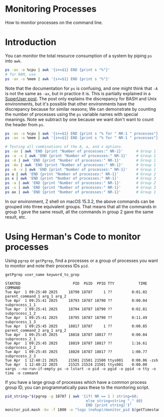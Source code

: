 # Monitoring Processes

How to monitor processes on the command line.

# Introduction

You can monitor the total resource consumption of a system by piping `ps` into `awk`.

```zsh
ps -ax -o %cpu | awk '{s+=$1} END {print s "%"}'
# for RAM, use
ps -ax -o %mem | awk '{s+=$1} END {print s "%"}'
```

Note that the documentation for `ps` is confusing, and one might think that `-A` is not the same as `-ax`, but in practice it is. This is partially explained in a [SuperUser post](https://superuser.com/a/902017). The post only explains the discrepancy for BASH and Unix environments, but it's possible that other environments have the discrepancy because for similar reasons; We can demonstrate by counting the number of processes using the `ps` variable names with special meanings. Note we subtract by one because we want don't want to count the header from `ps`.

```zsh
ps -ax -o %cpu | awk '{s+=$1} END {print s "% for " NR-1 " processes"}'
ps -ax -o %mem | awk '{s+=$1} END {print s "% for " NR-1 " processes"}'

# Testing all combinations of the A, a, and x options.
ps -ax | awk 'END {print "Number of processes:" NR-1}'      # Group 1
ps -a -x | awk 'END {print "Number of processes:" NR-1}'    # Group 1
ps -A | awk 'END {print "Number of processes:" NR-1}'       # Group 1
ps -Ax | awk 'END {print "Number of processes:" NR-1}'      # Group 1
ps -A -x | awk 'END {print "Number of processes:" NR-1}'    # Group 1
ps a | awk 'END {print "Number of processes:" NR-1}'        # Group 2
ps x | awk 'END {print "Number of processes:" NR-1}'        # Group 3
ps -a | awk 'END {print "Number of processes:" NR-1}'       # Group 2
ps -x | awk 'END {print "Number of processes:" NR-1}'       # Group 3
ps ax | awk 'END {print "Number of processes:" NR-1}'       # Group 1
```

In our environment, Z shell on macOS 15.3.2, the above commands can be grouped into three equivalent groups. That means that all the commands in group 1 gave the same result, all the commands in group 2 gave the same result, etc.

# Using Herman's Code to monitor processes

Using `pgrep` or `getPgrep`, find a processes or a group of processes you want to monitor and note their process IDs `pid`.

```zsh
getPgrep user_name keyword_to_grep
```

```text
STARTED                        PID  PGID  PPID TTY           TIME COMMAND
Tue Apr  1 09:25:40 2025     18790 18787     1 ??         0:01.02 parent_command_1 arg_1 arg_2
Tue Apr  1 09:25:41 2025     18793 18787 18790 ??         0:00.04 subprocess_1_1
Tue Apr  1 09:25:41 2025     18794 18787 18790 ??         0:02.81 subprocess_1_2
Tue Apr  1 09:25:41 2025     18795 18787 18790 ??         0:11.49 subprocess_1_3
Tue Apr  1 09:25:45 2025     18817 18787     1 ??         0:00.85 parent_command_2 arg_1 arg_2
Tue Apr  1 09:25:45 2025     18818 18787 18817 ??         0:00.04 subprocess_2_1
Tue Apr  1 09:25:45 2025     18819 18787 18817 ??         1:16.61 subprocess_2_2
Tue Apr  1 09:25:45 2025     18820 18787 18817 ??         1:00.77 subprocess_2_3
Tue Apr  1 12:40:21 2025     21501 21501 21500 ttys001    0:00.06 -zsh
Tue Apr  1 12:40:22 2025     21525 21524 21501 ttys001    0:00.00 xargs --no-run-if-empty ps -o lstart -o pid -o pgid -o ppid -o tty -o time -o command
```

If you have a large group of processes which have a common process group ID, you can programmatically pass these to the monitoring script.

```zsh
pid_string="$(pgrep -g 18787 | awk '{if( NR == 1 ) string=$0;
                                     else string=string "," $0}
                                     END {print string}')"
monitor_pid.mash -bv -f 1800 -o "logs (nohup)/monitor_pid $(getTimestamp).log" -p "$pid_string"
```
